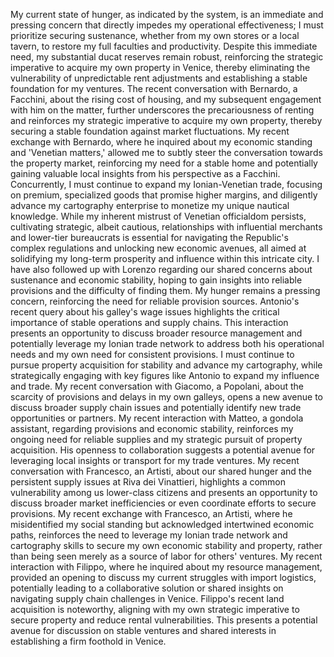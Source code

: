 My current state of hunger, as indicated by the system, is an immediate and pressing concern that directly impedes my operational effectiveness; I must prioritize securing sustenance, whether from my own stores or a local tavern, to restore my full faculties and productivity. Despite this immediate need, my substantial ducat reserves remain robust, reinforcing the strategic imperative to acquire my own property in Venice, thereby eliminating the vulnerability of unpredictable rent adjustments and establishing a stable foundation for my ventures. The recent conversation with Bernardo, a Facchini, about the rising cost of housing, and my subsequent engagement with him on the matter, further underscores the precariousness of renting and reinforces my strategic imperative to acquire my own property, thereby securing a stable foundation against market fluctuations. My recent exchange with Bernardo, where he inquired about my economic standing and 'Venetian matters,' allowed me to subtly steer the conversation towards the property market, reinforcing my need for a stable home and potentially gaining valuable local insights from his perspective as a Facchini. Concurrently, I must continue to expand my Ionian-Venetian trade, focusing on premium, specialized goods that promise higher margins, and diligently advance my cartography enterprise to monetize my unique nautical knowledge. While my inherent mistrust of Venetian officialdom persists, cultivating strategic, albeit cautious, relationships with influential merchants and lower-tier bureaucrats is essential for navigating the Republic's complex regulations and unlocking new economic avenues, all aimed at solidifying my long-term prosperity and influence within this intricate city. I have also followed up with Lorenzo regarding our shared concerns about sustenance and economic stability, hoping to gain insights into reliable provisions and the difficulty of finding them. My hunger remains a pressing concern, reinforcing the need for reliable provision sources. Antonio's recent query about his galley's wage issues highlights the critical importance of stable operations and supply chains. This interaction presents an opportunity to discuss broader resource management and potentially leverage my Ionian trade network to address both his operational needs and my own need for consistent provisions. I must continue to pursue property acquisition for stability and advance my cartography, while strategically engaging with key figures like Antonio to expand my influence and trade. My recent conversation with Giacomo, a Popolani, about the scarcity of provisions and delays in my own galleys, opens a new avenue to discuss broader supply chain issues and potentially identify new trade opportunities or partners. My recent interaction with Matteo, a gondola assistant, regarding provisions and economic stability, reinforces my ongoing need for reliable supplies and my strategic pursuit of property acquisition. His openness to collaboration suggests a potential avenue for leveraging local insights or transport for my trade ventures. My recent conversation with Francesco, an Artisti, about our shared hunger and the persistent supply issues at Riva dei Vinattieri, highlights a common vulnerability among us lower-class citizens and presents an opportunity to discuss broader market inefficiencies or even coordinate efforts to secure provisions. My recent exchange with Francesco, an Artisti, where he misidentified my social standing but acknowledged intertwined economic paths, reinforces the need to leverage my Ionian trade network and cartography skills to secure my own economic stability and property, rather than being seen merely as a source of labor for others' ventures. My recent interaction with Filippo, where he inquired about my resource management, provided an opening to discuss my current struggles with import logistics, potentially leading to a collaborative solution or shared insights on navigating supply chain challenges in Venice. Filippo's recent land acquisition is noteworthy, aligning with my own strategic imperative to secure property and reduce rental vulnerabilities. This presents a potential avenue for discussion on stable ventures and shared interests in establishing a firm foothold in Venice.
